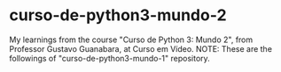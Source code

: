 # curso-de-python3-mundo-2
My learnings from the course "Curso de Python 3: Mundo 2", from Professor Gustavo Guanabara, at Curso em Vídeo. NOTE: These are the followings of "curso-de-python3-mundo-1" repository.
